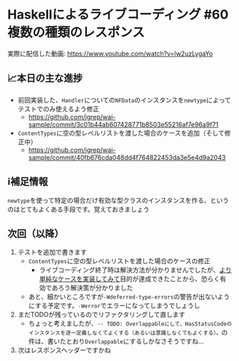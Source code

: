 # Haskellによるライブコーディング #60 複数の種類のレスポンス

実際に配信した動画: <https://www.youtube.com/watch?v=lw2uzLygaYo>

## 📈本日の主な進捗

- 前回実装した、`Handler`についての`NFData`のインスタンスを`newtype`によってテストでのみ使えるよう修正
    - <https://github.com/igrep/wai-sample/commit/3c01b44ab607428771b8503e55216af7e96a9f71>
- `ContentTypes`に空の型レベルリストを渡した場合のケースを追加（そして修正中）
    - <https://github.com/igrep/wai-sample/commit/40fb676cda048dd4f764822453da3e5e4d9a2043>

## ℹ️補足情報

`newtype`を使って特定の場合だけ有効な型クラスのインスタンスを作る、というのはとてもよくある手段です。覚えておきましょう

## 次回（以降）

1. テストを追加で書きます
    - `ContentTypes`に空の型レベルリストを渡した場合のケースの修正
        - ライブコーディング終了時は解決方法が分かりませんでしたが、[より単純なケースを実装してみて](https://gist.github.com/igrep/72908d8be0ad5cfe1fd62ef4838b3955)目的が達成できたことから、恐らく有効であろう解決策が分かりました
    - あと、細かいところですが`-Wdeferred-type-errors`の警告が出ないようにする予定です。`-Werror`でエラーになってしまうでしょうし
1. まだTODOが残っているのでリファクタリングして直します
    - ちょっと考えましたが、`-- TODO: Overlappableにして、HasStatusCodeのインスタンスを逐一定義しなくてよくする（あるいは意識しなくてもよくする）。`の件は、書いたとおり`Overlappable`にするしかなさそうですね...
1. 次はレスポンスヘッダーですかね
